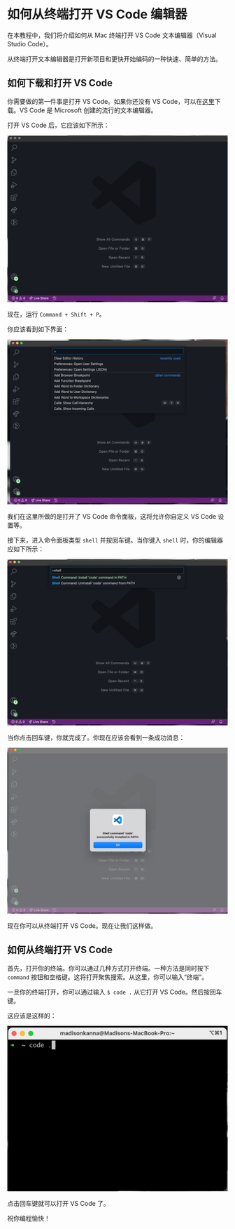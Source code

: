 # 如何从终端打开 VS Code 编辑器

在本教程中，我们将介绍如何从 Mac 终端打开 VS Code 文本编辑器（Visual Studio Code）。

从终端打开文本编辑器是打开新项目和更快开始编码的一种快速、简单的方法。

## 如何下载和打开 VS Code

你需要做的第一件事是打开 VS Code。如果你还没有 VS Code，可以在[这里](https://code.visualstudio.com/)下载。VS Code 是 Microsoft 创建的流行的文本编辑器。

打开 VS Code 后，它应该如下所示：

![image](./assets/image.png)

现在，运行 `Command + Shift + P`。

你应该看到如下界面：

![image-1](./assets/image-1.png)

我们在这里所做的是打开了 VS Code 命令面板，这将允许你自定义 VS Code 设置等。

接下来，进入命令面板类型 `shell` 并按回车键。当你键入 `shell` 时，你的编辑器应如下所示：

![image-2](./assets/image-2.png)

当你点击回车键，你就完成了。你现在应该会看到一条成功消息：

![image-3](./assets/image-3.png)

现在你可以从终端打开 VS Code。现在让我们这样做。

## 如何从终端打开 VS Code

首先，打开你的终端。你可以通过几种方式打开终端。一种方法是同时按下 `command` 按钮和空格键。这将打开聚焦搜索。从这里，你可以输入“终端”。

一旦你的终端打开，你可以通过输入 `$ code .` 从它打开 VS Code。然后按回车键。

这应该是这样的：

![image-4](./assets/image-4.png)

点击回车键就可以打开 VS Code 了。

祝你编程愉快！